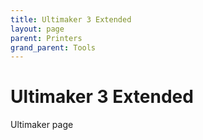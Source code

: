 ```yaml
---
title: Ultimaker 3 Extended
layout: page
parent: Printers
grand_parent: Tools
---
```


# Ultimaker 3 Extended

Ultimaker page
